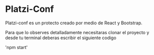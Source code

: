 # Platzi-Conf

Platzi-conf es un protecto creado por medio de React y Bootstrap.

Para que lo observes detalladamente necesitaras clonar el proyecto y desde tu terminal deberas escribir el siguiente codigo

'npm start'